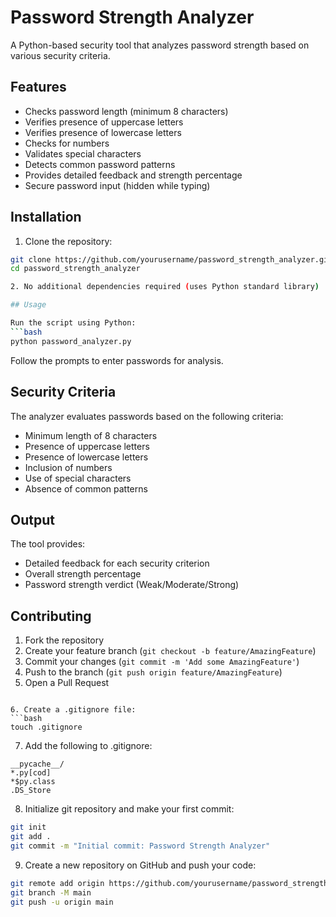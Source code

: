 # Password Strength Analyzer

A Python-based security tool that analyzes password strength based on various security criteria.

## Features

- Checks password length (minimum 8 characters)
- Verifies presence of uppercase letters
- Verifies presence of lowercase letters
- Checks for numbers
- Validates special characters
- Detects common password patterns
- Provides detailed feedback and strength percentage
- Secure password input (hidden while typing)

## Installation

1. Clone the repository:
```bash
git clone https://github.com/yourusername/password_strength_analyzer.git
cd password_strength_analyzer

2. No additional dependencies required (uses Python standard library)

## Usage

Run the script using Python:
```bash
python password_analyzer.py
```

Follow the prompts to enter passwords for analysis.

## Security Criteria

The analyzer evaluates passwords based on the following criteria:
- Minimum length of 8 characters
- Presence of uppercase letters
- Presence of lowercase letters
- Inclusion of numbers
- Use of special characters
- Absence of common patterns

## Output

The tool provides:
- Detailed feedback for each security criterion
- Overall strength percentage
- Password strength verdict (Weak/Moderate/Strong)

## Contributing

1. Fork the repository
2. Create your feature branch (`git checkout -b feature/AmazingFeature`)
3. Commit your changes (`git commit -m 'Add some AmazingFeature'`)
4. Push to the branch (`git push origin feature/AmazingFeature`)
5. Open a Pull Request
```

6. Create a .gitignore file:
```bash
touch .gitignore
```

7. Add the following to .gitignore:
```
__pycache__/
*.py[cod]
*$py.class
.DS_Store
```

8. Initialize git repository and make your first commit:
```bash
git init
git add .
git commit -m "Initial commit: Password Strength Analyzer"
```

9. Create a new repository on GitHub and push your code:
```bash
git remote add origin https://github.com/yourusername/password_strength_analyzer.git
git branch -M main
git push -u origin main
```


